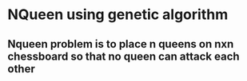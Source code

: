 # NQueen using genetic algorithm

## Nqueen problem is to place n queens on nxn chessboard so that no queen can attack each other
  
